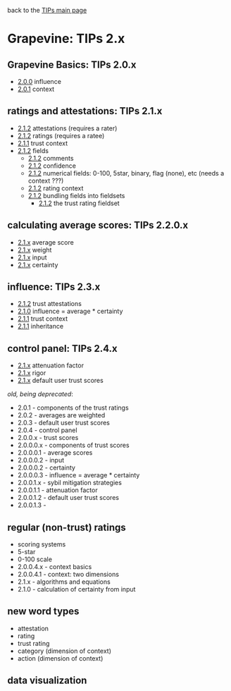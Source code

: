 back to the [TIPs main page](..)

Grapevine: TIPs 2.x
=====

## Grapevine Basics: TIPs 2.0.x
- [2.0.0](influence.md) influence
- [2.0.1](context.md) context

## ratings and attestations: TIPs 2.1.x
- [2.1.2](attestations/attestations.md) attestations (requires a rater)
- [2.1.2](attestations/ratings.md) ratings (requires a ratee)
- [2.1.1](attestations/context.md) trust context
- [2.1.2](attestations/fields.md) fields
  - [2.1.2](attestations/comments.md) comments
  - [2.1.2](attestations/confidence.md) confidence
  - [2.1.2](attestations/comments.md) numerical fields: 0-100, 5star, binary, flag (none), etc (needs a context ???)
  - [2.1.2](attestations/comments.md) rating context
  - [2.1.2](attestations/comments.md) bundling fields into fieldsets
    - [2.1.2](attestations/comments.md) the trust rating fieldset

## calculating average scores: TIPs 2.2.0.x
- [2.1.x](compositeScores/averageScore.md) average score
- [2.1.x](compositeScores/weight.md) weight
- [2.1.x](compositeScores/input.md) input
- [2.1.x](compositeScores/certainty.md) certainty

## influence: TIPs 2.3.x
- [2.1.2](influence/trustAttestations.md) trust attestations
- [2.1.0](influence/influence.md) influence = average * certainty
- [2.1.1](influence/context.md) trust context
- [2.1.1](influence/inheritance.md) inheritance

## control panel: TIPs 2.4.x
- [2.1.x](controlPanel/attenuationFactor.md) attenuation factor
- [2.1.x](controlPanel/attenuationFactor.md) rigor
- [2.1.x](controlPanel/defaultScores.md) default user trust scores

*old, being deprecated*:
- 2.0.1 - components of the trust ratings
- 2.0.2 - averages are weighted
- 2.0.3 - default user trust scores
- 2.0.4 - control panel
- 2.0.0.x - trust scores
- 2.0.0.0.x - components of trust scores
- 2.0.0.0.1 - average scores
- 2.0.0.0.2 - input
- 2.0.0.0.2 - certainty
- 2.0.0.0.3 - influence = average * certainty
- 2.0.0.1.x - sybil mitigation strategies
- 2.0.0.1.1 - attenuation factor
- 2.0.0.1.2 - default user trust scores
- 2.0.0.1.3 -

## regular (non-trust) ratings
- scoring systems
- 5-star
- 0-100 scale
- 2.0.0.4.x - context basics
- 2.0.0.4.1 - context: two dimensions
- 2.1.x - algorithms and equations
- 2.1.0 - calculation of certainty from input

## new word types
- attestation
- rating
- trust rating
- category (dimension of context)
- action (dimension of context)

## data visualization
